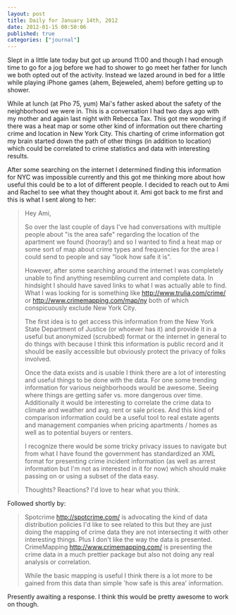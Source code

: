 ```yaml
---
layout: post
title: Daily for January 14th, 2012
date: 2012-01-15 00:50:06
published: true
categories: ["journal"]
---
```

 
Slept in a little late today but got up around 11:00 and though I had enough time to go for a jog before we had to shower to go meet her father for lunch we both opted out of the activity. Instead we lazed around in bed for a little while playing iPhone games (ahem, Bejeweled, ahem) before getting up to shower.

While at lunch (at Pho 75, yum) Mai's father asked about the safety of the neighborhood we were in. This is a conversation I had two days ago with my mother and again last night with Rebecca Tax. This got me wondering if there was a heat map or some other kind of information out there charting crime and location in New York City. This charting of crime information got my brain started down the path of other things (in addition to location) which could be correlated to crime statistics and data with interesting results.

After some searching on the internet I determined finding this information for NYC was impossible currently and this got me thinking more about how useful this could be to a lot of different people. I decided to reach out to Ami and Rachel to see what they thought about it. Ami got back to me first and this is what I sent along to her:

> Hey Ami,
> 
> So over the last couple of days I've had conversations with multiple people about "is the area safe" regarding the location of the apartment we found (hooray!) and so I wanted to find a heat map or some sort of map about crime types and frequencies for the area I could send to people and say "look how safe it is".
> 
> However, after some searching around the internet I was completely unable to find anything resembling current and complete data. In hindsight I should have saved links to what I was actually able to find. What I was looking for is something like http://www.trulia.com/crime/ or http://www.crimemapping.com/map/ny both of which conspicuously exclude New York City.
> 
> The first idea is to get access this information from the New York State Department of Justice (or whoever has it) and provide it in a useful but anonymized (scrubbed) format or the internet in general to do things with because I think this information is public record and it should be easily accessible but obviously protect the privacy of folks involved. 
> 
> Once the data exists and is usable I think there are a lot of interesting and useful things to be done with the data. For one some trending information for various neighborhoods would be awesome. Seeing where things are getting safer vs. more dangerous over time. Additionally it would be interesting to correlate the crime data to climate and weather and avg. rent or sale prices. And this kind of comparison information could be a useful tool to real estate agents and management companies when pricing apartments / homes as well as to potential buyers or renters. 
> 
> I recognize there would be some tricky privacy issues to navigate but from what I have found the government has standardized an XML format for presenting crime incident information (as well as arrest information but I'm not as interested in it for now) which should make passing on or using a subset of the data easy. 
> 
> Thoughts? Reactions? I'd love to hear what you think.

Followed shortly by:

> Spotcrime <http://spotcrime.com/> is advocating the kind of data distribution policies I'd like to see related to this but they are just doing the mapping of crime data they are not intersecting it with other interesting things. Plus I don't like the way the data is presented. CrimeMapping <http://www.crimemapping.com/> is presenting the crime data in a much prettier package but also not doing any real analysis or correlation.
> 
> While the basic mapping is useful I think there is a lot more to be gained from this data than simple 'how safe is this area' information.

Presently awaiting a response. I think this would be pretty awesome to work on though.
